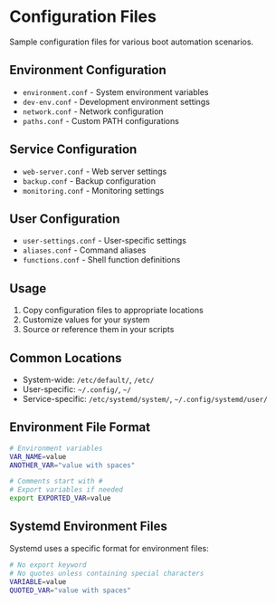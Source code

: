 # Configuration Files

Sample configuration files for various boot automation scenarios.

## Environment Configuration

- `environment.conf` - System environment variables
- `dev-env.conf` - Development environment settings
- `network.conf` - Network configuration
- `paths.conf` - Custom PATH configurations

## Service Configuration

- `web-server.conf` - Web server settings
- `backup.conf` - Backup configuration
- `monitoring.conf` - Monitoring settings

## User Configuration

- `user-settings.conf` - User-specific settings
- `aliases.conf` - Command aliases
- `functions.conf` - Shell function definitions

## Usage

1. Copy configuration files to appropriate locations
2. Customize values for your system
3. Source or reference them in your scripts

## Common Locations

- System-wide: `/etc/default/`, `/etc/`
- User-specific: `~/.config/`, `~/`
- Service-specific: `/etc/systemd/system/`, `~/.config/systemd/user/`

## Environment File Format

```bash
# Environment variables
VAR_NAME=value
ANOTHER_VAR="value with spaces"

# Comments start with #
# Export variables if needed
export EXPORTED_VAR=value
```

## Systemd Environment Files

Systemd uses a specific format for environment files:

```bash
# No export keyword
# No quotes unless containing special characters
VARIABLE=value
QUOTED_VAR="value with spaces"
```
